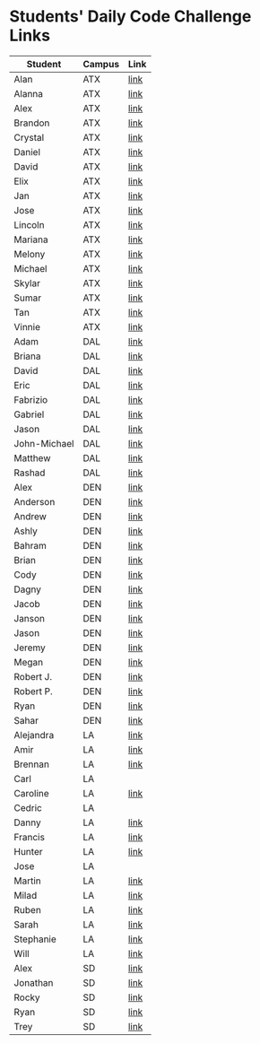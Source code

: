 # Students' Daily Code Challenge Links

|Student|Campus|Link|
|---|---|---|
| Alan | ATX | [link](https://git.generalassemb.ly/acmccracken/daily-code-challenges) |
| Alanna | ATX | [link](https://git.generalassemb.ly/celentanoad/daily-js-code-challenges) |
| Alex | ATX | [link](https://git.generalassemb.ly/alex1360/daily-js-code-challenges) |
| Brandon | ATX | [link](https://git.generalassemb.ly/bcarteratx/daily-js-code-challenges) |
| Crystal | ATX | [link](https://git.generalassemb.ly/crystallynnv/daily-js-code-challenges) |
| Daniel | ATX | [link](https://git.generalassemb.ly/Dandan/daily-js-code-challenges) |
| David | ATX | [link](https://git.generalassemb.ly/DavidStinson/daily-js-code-challenges) |
| Elix | ATX | [link](https://git.generalassemb.ly/Erome/daily-js-code-challenges) |
| Jan | ATX | [link](https://git.generalassemb.ly/jlee8020/daily-js-code-challenges) |
| Jose | ATX | [link](https://git.generalassemb.ly/newguy21/daily-js-code-challenges) |
| Lincoln | ATX | [link](https://git.generalassemb.ly/lincolnyouree/daily-js-code-challenges) |
| Mariana | ATX | [link](https://git.generalassemb.ly/MBJaeger/daily-js-code-challenges) |
| Melony | ATX | [link](https://git.generalassemb.ly/melonysegnit/daily-js-code-challenges) |
| Michael | ATX | [link](https://git.generalassemb.ly/mlackey9601/daily-js-code-challenges) |
| Skylar | ATX | [link](https://git.generalassemb.ly/skylarw19/daily-js-code-challenges) |
| Sumar | ATX | [link](https://git.generalassemb.ly/sumardey5/daily-js-code-challenges) |
| Tan | ATX | [link](https://git.generalassemb.ly/zeroxposur18/daily-code-challenges) |
| Vinnie | ATX | [link](https://git.generalassemb.ly/vin23/daily-js-code-challenges) |
| Adam | DAL | [link](https://git.generalassemb.ly/azebolsky/daily-js-code-challenges) |
| Briana | DAL | [link](https://git.generalassemb.ly/bnfisher4/daily-js-code-challenges) |
| David | DAL | [link](https://git.generalassemb.ly/fastlane27/daily-code-challenges) |
| Eric | DAL | [link](https://git.generalassemb.ly/ericjames3681/daily-js-code-challenges) |
| Fabrizio | DAL | [link](https://git.generalassemb.ly/lopezfabrizio/daily-js-code-challenges) |
| Gabriel | DAL | [link](https://git.generalassemb.ly/gar0085/daily-js-code-challenges) |
| Jason | DAL | [link](https://git.generalassemb.ly/lol/daily-code-challenges/) |
| John-Michael | DAL | [link](https://git.generalassemb.ly/Jomukendi1989/daily-js-code-challenges) |
| Matthew | DAL | [link](https://git.generalassemb.ly/Mcoalson/daily-js-code-challenges) |
| Rashad | DAL | [link](https://git.generalassemb.ly/showboat051/daily-js-code-challenges) |
| Alex | DEN | [link](https://git.generalassemb.ly/Jennings6248/daily-js-code-challenges) |
| Anderson | DEN | [link](https://git.generalassemb.ly/anderama100/daily-js-code-challenges) |
| Andrew | DEN | [link](https://git.generalassemb.ly/aclark13861/daily-js-code-challenges) |
| Ashly | DEN | [link](https://git.generalassemb.ly/ashmeeee/daily-js-code-challenges) |
| Bahram | DEN | [link](https://git.generalassemb.ly/movlan/daily-js-code-challenges) |
| Brian | DEN | [link](https://git.generalassemb.ly/brianbellini/daily-js-code-challenges) |
| Cody | DEN | [link](https://git.generalassemb.ly/CodyLHart/daily-js-code-challenges) |
| Dagny | DEN | [link](https://git.generalassemb.ly/DagnyJay/daily-js-code-challenges/) |
| Jacob | DEN | [link](https://git.generalassemb.ly/LaunchPad90/daily-js-code-challenges) |
| Janson | DEN | [link](https://git.generalassemb.ly/vesuvios/daily-js-code-challenges) |
| Jason | DEN | [link](https://git.generalassemb.ly/lol/daily-code-challenges) |
| Jeremy | DEN | [link](https://git.generalassemb.ly/thejoo44/daily-js-code-challenges) |
| Megan | DEN | [link](https://git.generalassemb.ly/mforgey/daily-js-code-challenges) |
| Robert J. | DEN | [link](https://git.generalassemb.ly/rjohnson0707/daily-js-code-challenges) |
| Robert P. | DEN | [link](https://git.generalassemb.ly/rperillo1/daily-js-code-challenges) |
| Ryan | DEN | [link](https://git.generalassemb.ly/ryanwfin/daily-js-code-challenges) |
| Sahar | DEN | [link](https://git.generalassemb.ly/smeamar/daily-js-code-challenges) |
| Alejandra | LA | [link](https://git.generalassemb.ly/patinoale/daily-js-code-challenges) |
| Amir | LA | [link](https://git.generalassemb.ly/Amir94/daily-js-code-challenges) |
| Brennan | LA | [link](https://git.generalassemb.ly/Chariot7/daily-js-code-challenges) |
| Carl | LA |  |
| Caroline | LA | [link](https://git.generalassemb.ly/carolinele/daily-js-code-challenges) |
| Cedric | LA |  |
| Danny | LA | [link](https://git.generalassemb.ly/chasmad/daily-js-code-challenges) |
| Francis | LA | [link](https://git.generalassemb.ly/FrancisMel24/daily-js-code-challenges) |
| Hunter | LA | [link](https://git.generalassemb.ly/HunterHerrera/daily-js-code-challenges) |
| Jose | LA |  |
| Martin | LA | [link](https://git.generalassemb.ly/mahewett/daily-js-code-challenges) |
| Milad | LA | [link](https://git.generalassemb.ly/Milad/daily-js-code-challenges) |
| Ruben | LA | [link](https://git.generalassemb.ly/R42/daily-js-code-challenges) |
| Sarah | LA | [link](https://git.generalassemb.ly/sarahwilliams/daily-js-code-challenges) |
| Stephanie | LA | [link](https://git.generalassemb.ly/skimalee/daily-js-code-challenges) |
| Will | LA | [link](https://git.generalassemb.ly/lillwaws/daily-js-code-challenges) |
| Alex | SD | [link](https://git.generalassemb.ly/Codealicious/daily-js-code-challenges) |
| Jonathan | SD | [link](https://git.generalassemb.ly/WhskyRbbt/daily-js-code-challenges) |
| Rocky | SD | [link](https://git.generalassemb.ly/rockyliwanag/daily-js-code-challenges) |
| Ryan | SD | [link](https://git.generalassemb.ly/RyanBranco/daily-js-code-challenges) |
| Trey | SD | [link](https://git.generalassemb.ly/tshuldberg/daily-js-code-challenges) |


